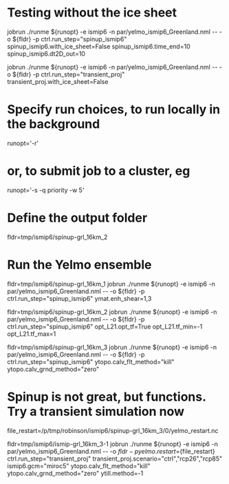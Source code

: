 
# Testing without the ice sheet

jobrun ./runme ${runopt} -e ismip6 -n par/yelmo_ismip6_Greenland.nml -- -o ${fldr} -p ctrl.run_step="spinup_ismip6" spinup_ismip6.with_ice_sheet=False spinup_ismip6.time_end=10 spinup_ismip6.dt2D_out=10

jobrun ./runme ${runopt} -e ismip6 -n par/yelmo_ismip6_Greenland.nml -- -o ${fldr} -p ctrl.run_step="transient_proj" transient_proj.with_ice_sheet=False

# Specify run choices, to run locally in the background

runopt='-r'

# or, to submit job to a cluster, eg

runopt='-s -q priority -w 5'

# Define the output folder

fldr=tmp/ismip6/spinup-grl_16km_2

# Run the Yelmo ensemble

fldr=tmp/ismip6/spinup-grl_16km_1
jobrun ./runme ${runopt} -e ismip6 -n par/yelmo_ismip6_Greenland.nml -- -o ${fldr} -p ctrl.run_step="spinup_ismip6" ymat.enh_shear=1,3

fldr=tmp/ismip6/spinup-grl_16km_2
jobrun ./runme ${runopt} -e ismip6 -n par/yelmo_ismip6_Greenland.nml -- -o ${fldr} -p ctrl.run_step="spinup_ismip6" opt_L21.opt_tf=True opt_L21.tf_min=-1 opt_L21.tf_max=1

fldr=tmp/ismip6/spinup-grl_16km_3
jobrun ./runme ${runopt} -e ismip6 -n par/yelmo_ismip6_Greenland.nml -- -o ${fldr} -p ctrl.run_step="spinup_ismip6" ytopo.calv_flt_method="kill" ytopo.calv_grnd_method="zero"

# Spinup is not great, but functions. Try a transient simulation now

file_restart=/p/tmp/robinson/ismip6/spinup-grl_16km_3/0/yelmo_restart.nc

fldr=tmp/ismip6/ismip-grl_16km_3-1
jobrun ./runme ${runopt} -e ismip6 -n par/yelmo_ismip6_Greenland.nml -- -o ${fldr} -p yelmo.restart=${file_restart} ctrl.run_step="transient_proj" transient_proj.scenario="ctrl","rcp26","rcp85" ismip6.gcm="miroc5" ytopo.calv_flt_method="kill" ytopo.calv_grnd_method="zero" ytill.method=-1
